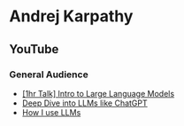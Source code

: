 # Andrej Karpathy
## YouTube
### General Audience
* [[1hr Talk] Intro to Large Language Models](https://www.youtube.com/watch?v=zjkBMFhNj_g)
* [Deep Dive into LLMs like ChatGPT](https://www.youtube.com/watch?v=7xTGNNLPyMI)
* [How I use LLMs](https://www.youtube.com/watch?v=EWvNQjAaOHw)
